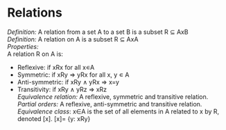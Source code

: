 # Relations

*Definition:* A relation from a set A to a set B is a subset R ⊆ AxB  
*Definition:* A relation on A is a subset R ⊆ AxA  
*Properties:*  
A relation R on A is:  
- Reflexive: if xRx for all x∊A  
- Symmetric: if xRy => yRx for all x, y ∊ A  
- Anti-symmetric: if xRy ∧ yRx => x=y  
- Transitivity: if xRy ∧ yRz => xRz  
*Equivalence relation:* A reflexive, symmetric and transitive relation.  
*Partial orders:* A reflexive, anti-symmetric and transitive relation.  
*Equivalence class*: x∈A is the set of all elements in A related to x by R, denoted [x]. [x]= {y: xRy}  

